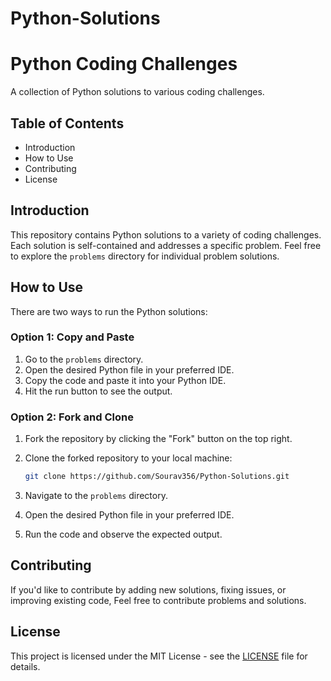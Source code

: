 # Python-Solutions

# Python Coding Challenges

A collection of Python solutions to various coding challenges.

## Table of Contents

- Introduction
- How to Use
- Contributing
- License

## Introduction

This repository contains Python solutions to a variety of coding challenges. Each solution is self-contained and addresses a specific problem.
Feel free to explore the `problems` directory for individual problem solutions.

## How to Use


There are two ways to run the Python solutions:


### Option 1: Copy and Paste


1. Go to the `problems` directory.
2. Open the desired Python file in your preferred IDE.
3. Copy the code and paste it into your Python IDE.
4. Hit the run button to see the output.

### Option 2: Fork and Clone


1. Fork the repository by clicking the "Fork" button on the top right.
2. Clone the forked repository to your local machine:
   

    ```bash
    git clone https://github.com/Sourav356/Python-Solutions.git

    ```


4. Navigate to the `problems` directory.
5. Open the desired Python file in your preferred IDE.
6. Run the code and observe the expected output.



## Contributing

If you'd like to contribute by adding new solutions, fixing issues, or improving existing code, Feel free to contribute problems and solutions.

## License

This project is licensed under the MIT License - see the [LICENSE](LICENSE) file for details.
